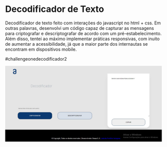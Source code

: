 # Decodificador de Texto
Decodificador de texto feito com interações do javascript no html + css. Em outras palavras, desenvolvi um código capaz de capturar as mensagens para criptografar e descriptografar de acordo com um pré-estabelecimento.
Além disso, tentei ao máximo implementar práticas responsivas, com inuito de aumentar a acessibilidade, já que a maior parte dos internautas se encontram em dispositivos mobile.

#challengeonedecodificador2

![Screenshot](./imagens/decodificador.jpg)
